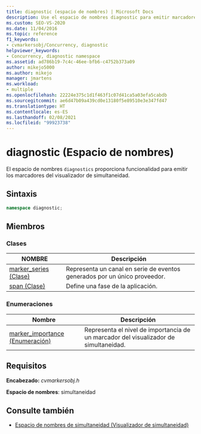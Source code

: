 ```yaml
---
title: diagnostic (espacio de nombres) | Microsoft Docs
description: Use el espacio de nombres diagnostic para emitir marcadores del visualizador de simultaneidad. El espacio de nombres diagnostic es un miembro del espacio de nombres de simultaneidad.
ms.custom: SEO-VS-2020
ms.date: 11/04/2016
ms.topic: reference
f1_keywords:
- cvmarkersobj/Concurrency, diagnostic
helpviewer_keywords:
- Concurrency, diagnostic namespace
ms.assetid: ad786b19-7c4c-46ee-bfb6-c4752b373a09
author: mikejo5000
ms.author: mikejo
manager: jmartens
ms.workload:
- multiple
ms.openlocfilehash: 22224e375c1d1f463f1c07d41ca5a03efa5cabdb
ms.sourcegitcommit: ae6d47b09a439cd0e13180f5e89510e3e347fd47
ms.translationtype: HT
ms.contentlocale: es-ES
ms.lasthandoff: 02/08/2021
ms.locfileid: "99923738"
---
```

# <a name="diagnostic-namespace"></a>diagnostic (Espacio de nombres)
El espacio de nombres `diagnostics` proporciona funcionalidad para emitir los marcadores del visualizador de simultaneidad.

## <a name="syntax"></a>Sintaxis

```cpp
namespace diagnostic;
```

## <a name="members"></a>Miembros

### <a name="classes"></a>Clases

|NOMBRE|Descripción|
|----------|-----------------|
|[marker_series (Clase)](../profiling/marker-series-class.md)|Representa un canal en serie de eventos generados por un único proveedor.|
|[span (Clase)](../profiling/span-class.md)|Define una fase de la aplicación.|

### <a name="enumerations"></a>Enumeraciones

|Nombre|Descripción|
|----------|-----------------|
|[marker_importance (Enumeración)](../profiling/marker-importance-enumeration.md)|Representa el nivel de importancia de un marcador del visualizador de simultaneidad.|

## <a name="requirements"></a>Requisitos
 **Encabezado:** *cvmarkersobj.h*

 **Espacio de nombres**: simultaneidad

## <a name="see-also"></a>Consulte también
- [Espacio de nombres de simultaneidad (Visualizador de simultaneidad)](../profiling/concurrency-namespace-concurrency-visualizer.md)